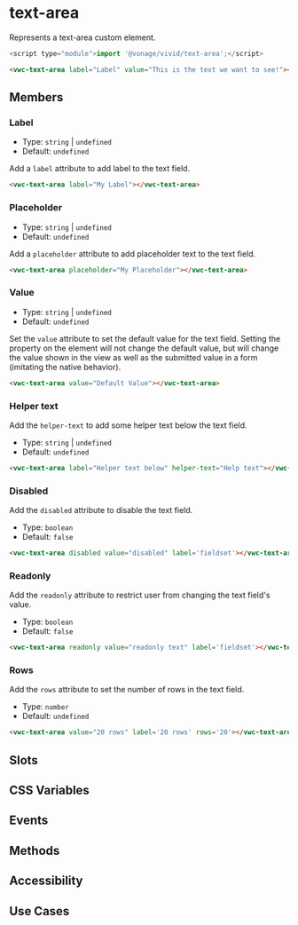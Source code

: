 # text-area

Represents a text-area custom element.

```js
<script type="module">import '@vonage/vivid/text-area';</script>
```

```html preview
<vwc-text-area label="Label" value="This is the text we want to see!"></vwc-text-area>
```

## Members

### Label

- Type: `string` | `undefined`
- Default: `undefined`

Add a `label` attribute to add label to the text field.

```html preview
<vwc-text-area label="My Label"></vwc-text-area>
```

### Placeholder

- Type: `string` | `undefined`
- Default: `undefined`

Add a `placeholder` attribute to add placeholder text to the text field.

```html preview
<vwc-text-area placeholder="My Placeholder"></vwc-text-area>
```

### Value

- Type: `string` | `undefined`
- Default: `undefined`

Set the `value` attribute to set the default value for the text field. Setting the property on the element will not change the default value, but will change the value shown in the view as well as the submitted value in a form (imitating the native behavior).

```html preview
<vwc-text-area value="Default Value"></vwc-text-area>
```

### Helper text

Add the `helper-text` to add some helper text below the text field.

- Type: `string` | `undefined`
- Default: `undefined`

```html preview
<vwc-text-area label="Helper text below" helper-text="Help text"></vwc-text-area>
```

### Disabled

Add the `disabled` attribute to disable the text field.

- Type: `boolean`
- Default: `false`

```html preview blocks
<vwc-text-area disabled value="disabled" label='fieldset'></vwc-text-area>
```

### Readonly

Add the `readonly` attribute to restrict user from changing the text field's value.

- Type: `boolean`
- Default: `false`

```html preview blocks
<vwc-text-area readonly value="readonly text" label='fieldset'></vwc-text-area>
```

### Rows

Add the `rows` attribute to set the number of rows in the text field.

- Type: `number`
- Default: `undefined`

```html preview blocks
<vwc-text-area value="20 rows" label='20 rows' rows='20'></vwc-text-area>
```


## Slots

## CSS Variables

## Events

## Methods

## Accessibility

## Use Cases
